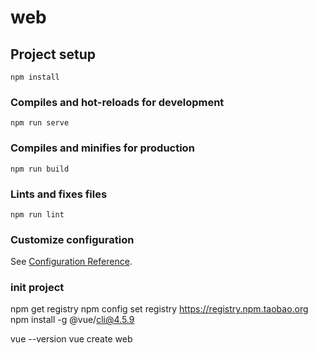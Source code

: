 # web

## Project setup
```
npm install
```

### Compiles and hot-reloads for development
```
npm run serve
```

### Compiles and minifies for production
```
npm run build
```

### Lints and fixes files
```
npm run lint
```

### Customize configuration
See [Configuration Reference](https://cli.vuejs.org/config/).

### init project
npm get registry
npm config set registry https://registry.npm.taobao.org
npm install -g @vue/cli@4.5.9

vue --version
vue create web
